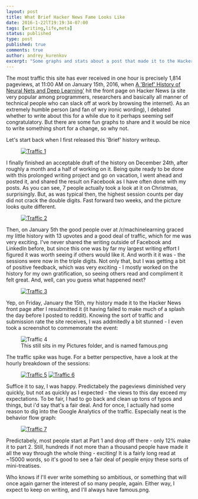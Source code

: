 ```yaml
---
layout: post
title: What Brief Hacker News Fame Looks Like
date: 2016-1-22lT19:19:34-07:00
tags: [writing,life,meta]
status: published
type: post
published: true
comments: true
author: andrey_kurenkov
excerpt: "Some graphs and stats about a post that made it to the Hacker News front page"
---
```

The most traffic this site has ever received in one hour is precisely 1,814 pageviews, at 11:00 AM on January 15th, 2016, when [A 'Brief' History of Neural Nets and Deep Learning'](http://www.andreykurenkov.com/writing/a-brief-history-of-neural-nets-and-deep-learning/) hit the front page on Hacker News (a site very popular among programmers, researchers and basically all manner of technical people who can slack off at work by browsing the internet). As an extremely humble person (and fan of wry ironic wording), I debated whether to write about this for a while due to it perhaps seeming self congratulatory. But there are some fun graphs to share and it would be nice to write something short for a change, so why not.

Let's start back when I first released this 'Brief' history writeup. 

<figure>
   <a href="{{ site.url }}/writing/images/2016-1-21-what-brief-hacker-news-fame-looks-like/1-traffic.png"> <img class="postimage" src="{{ site.url }}/writing/images/2016-1-21-what-brief-hacker-news-fame-looks-like/1-traffic.png" alt="Traffic 1"/> </a> 
</figure>

I finally finished an acceptable draft of the history on December 24th, after roughly a month and a half of working on it. Being quite ready to be done with this prolonged writing project and go on vacation, I went ahead and posted it, and shared the result on Facebook as I have often done with my posts. As you can see, 7 people actually took a look at it on Christmas, surprisingly. But, as was typical then, the highest session counts per day did not crack the double digits. Fast forward two weeks, and the picture looks quite different.

<figure>
    <a href="{{ site.url }}/writing/images/2016-1-21-what-brief-hacker-news-fame-looks-like/2-traffic.png"><img class="postimage" src="{{ site.url }}/writing/images/2016-1-21-what-brief-hacker-news-fame-looks-like/2-traffic.png" alt="Traffic 2"/></a>
</figure>

Then, on January 5th the good people over at /r/machinelearning graced my little history with 13 upvotes and a good deal of traffic, which for me was very exciting. I've never shared the writing outside of Facebook and LinkedIn before, but since this one was by far my largest writing effort I figured it was worth seeing if others would like it. And worth it it was - the sessions were now in the triple digits. Not only that, but I was getting a bit of positive feedback, which was very exciting - I mostly worked on the history for my own gratification, so seeing others read and compliment it felt great. And, well, can you guess what happened next? 

<figure>
    <a href="{{ site.url }}/writing/images/2016-1-21-what-brief-hacker-news-fame-looks-like/3-traffic.png"><img class="postimage" src="{{ site.url }}/writing/images/2016-1-21-what-brief-hacker-news-fame-looks-like/3-traffic.png" alt="Traffic 3"/></a>
</figure>

Yep, on Friday, January the 15th, my history made it to the Hacker News front page after I resubmitted it (it having failed to make much of a splash the day before I posted to reddit). Knowing the sort of traffic and submission rate the site receives, I was addmitedly a bit stunned - I even took a screenshot to commemorate the event:

<figure>
    <img class="postimagesmall" src="{{ site.url }}/writing/images/2016-1-21-what-brief-hacker-news-fame-looks-like/4-famous.png" alt="Traffic 4"/>
    <figcaption>This still sits in my Pictures folder, and is named famous.png</figcaption>
</figure>

The traffic spike was huge. For a better perspective, have a look at the hourly breakdown of the sessions:

<figure>
    <a href="{{ site.url }}/writing/images/2016-1-21-what-brief-hacker-news-fame-looks-like/5-traffic.png"><img class="postimage" src="{{ site.url }}/writing/images/2016-1-21-what-brief-hacker-news-fame-looks-like/5-traffic.png" alt="Traffic 5"/></a>
     <a href="{{ site.url }}/writing/images/2016-1-21-what-brief-hacker-news-fame-looks-like/6-traffic.png"><img class="postimage" src="{{ site.url }}/writing/images/2016-1-21-what-brief-hacker-news-fame-looks-like/6-traffic.png" alt="Traffic 6"/></a>
</figure>

Suffice it to say, I was happy. Predictabely the pageviews diminished very quickly, but not as quickly as I expected - the views to this day exceed my expectations. To be fair, I had to go back and clean up tons of typos and things, but i'd say that's a fair deal. And for once, I actually had some reason to dig into the Google Analytics of the traffic. Especially neat is the behavior flow graph:

<figure>
     <a href="{{ site.url }}/writing/images/2016-1-21-what-brief-hacker-news-fame-looks-like/7-traffic.png"><img class="postimage" src="{{ site.url }}/writing/images/2016-1-21-what-brief-hacker-news-fame-looks-like/7-traffic.png" alt="Traffic 7"/></a>
</figure>

Predictabely, most people start at Part 1 and drop off there - only 12% make it to part 2. Still, hundreds if not more than a thousand people have made it all the way through the whole thing - exciting! It is a fairly long read at ~15000 words, so it's good to see a fair deal of people enjoy these sorts of mini-treatises.

Who knows if I'll ever write something so ambitious, or something that will once again garner the interest of so many people, again. Either way, I expect to keep on writing, and I'll always have famous.png.
